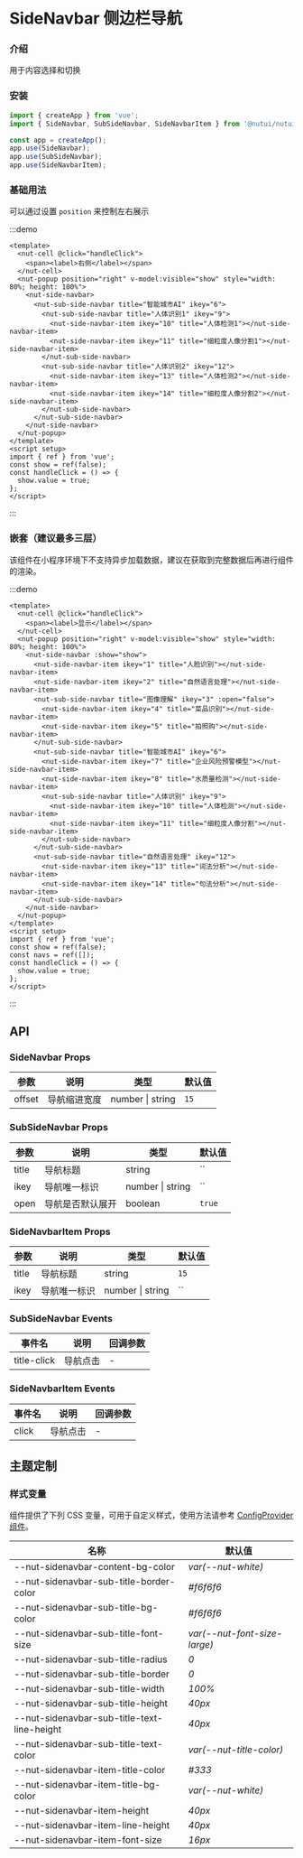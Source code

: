 # SideNavbar 侧边栏导航

### 介绍

用于内容选择和切换

### 安装

```js
import { createApp } from 'vue';
import { SideNavbar, SubSideNavbar, SideNavbarItem } from '@nutui/nutui-taro';

const app = createApp();
app.use(SideNavbar);
app.use(SubSideNavbar);
app.use(SideNavbarItem);
```

### 基础用法

可以通过设置 `position` 来控制左右展示

:::demo

```vue
<template>
  <nut-cell @click="handleClick">
    <span><label>右侧</label></span>
  </nut-cell>
  <nut-popup position="right" v-model:visible="show" style="width: 80%; height: 100%">
    <nut-side-navbar>
      <nut-sub-side-navbar title="智能城市AI" ikey="6">
        <nut-sub-side-navbar title="人体识别1" ikey="9">
          <nut-side-navbar-item ikey="10" title="人体检测1"></nut-side-navbar-item>
          <nut-side-navbar-item ikey="11" title="细粒度人像分割1"></nut-side-navbar-item>
        </nut-sub-side-navbar>
        <nut-sub-side-navbar title="人体识别2" ikey="12">
          <nut-side-navbar-item ikey="13" title="人体检测2"></nut-side-navbar-item>
          <nut-side-navbar-item ikey="14" title="细粒度人像分割2"></nut-side-navbar-item>
        </nut-sub-side-navbar>
      </nut-sub-side-navbar>
    </nut-side-navbar>
  </nut-popup>
</template>
<script setup>
import { ref } from 'vue';
const show = ref(false);
const handleClick = () => {
  show.value = true;
};
</script>
```

:::

### 嵌套（建议最多三层）

该组件在小程序环境下不支持异步加载数据，建议在获取到完整数据后再进行组件的渲染。

:::demo

```vue
<template>
  <nut-cell @click="handleClick">
    <span><label>显示</label></span>
  </nut-cell>
  <nut-popup position="right" v-model:visible="show" style="width: 80%; height: 100%">
    <nut-side-navbar :show="show">
      <nut-side-navbar-item ikey="1" title="人脸识别"></nut-side-navbar-item>
      <nut-side-navbar-item ikey="2" title="自然语言处理"></nut-side-navbar-item>
      <nut-sub-side-navbar title="图像理解" ikey="3" :open="false">
        <nut-side-navbar-item ikey="4" title="菜品识别"></nut-side-navbar-item>
        <nut-side-navbar-item ikey="5" title="拍照购"></nut-side-navbar-item>
      </nut-sub-side-navbar>
      <nut-sub-side-navbar title="智能城市AI" ikey="6">
        <nut-side-navbar-item ikey="7" title="企业风险预警模型"></nut-side-navbar-item>
        <nut-side-navbar-item ikey="8" title="水质量检测"></nut-side-navbar-item>
        <nut-sub-side-navbar title="人体识别" ikey="9">
          <nut-side-navbar-item ikey="10" title="人体检测"></nut-side-navbar-item>
          <nut-side-navbar-item ikey="11" title="细粒度人像分割"></nut-side-navbar-item>
        </nut-sub-side-navbar>
      </nut-sub-side-navbar>
      <nut-sub-side-navbar title="自然语言处理" ikey="12">
        <nut-side-navbar-item ikey="13" title="词法分析"></nut-side-navbar-item>
        <nut-side-navbar-item ikey="14" title="句法分析"></nut-side-navbar-item>
      </nut-sub-side-navbar>
    </nut-side-navbar>
  </nut-popup>
</template>
<script setup>
import { ref } from 'vue';
const show = ref(false);
const navs = ref([]);
const handleClick = () => {
  show.value = true;
};
</script>
```

:::

## API

### SideNavbar Props

| 参数 | 说明 | 类型 | 默认值 |
|  ---  |  ---  |  ---  |  ---  |
| offset | 导航缩进宽度 | number \| string | `15` |

### SubSideNavbar Props

| 参数 | 说明 | 类型 | 默认值 |
|  ---  |  ---  |  ---  |  ---  |
| title | 导航标题 | string | `` |
| ikey | 导航唯一标识 | number \| string | `` |
| open | 导航是否默认展开 | boolean | `true` |

### SideNavbarItem Props

| 参数 | 说明 | 类型 | 默认值 |
|  ---  |  ---  |  ---  |  ---  |
| title | 导航标题 | string | `15` |
| ikey | 导航唯一标识 | number \| string | `` |

### SubSideNavbar Events

| 事件名 | 说明 | 回调参数 |
|  ---  |  ---  |  ---  |
| title-click | 导航点击 | - |

### SideNavbarItem Events

| 事件名 | 说明 | 回调参数 |
|  ---  |  ---  |  ---  |
| click | 导航点击 | - |

## 主题定制

### 样式变量

组件提供了下列 CSS 变量，可用于自定义样式，使用方法请参考 [ConfigProvider 组件](#/zh-CN/component/configprovider)。

| 名称 | 默认值 |
|  ---  |  ---  |
| --nut-sidenavbar-content-bg-color | _var(--nut-white)_ |
| --nut-sidenavbar-sub-title-border-color | _#f6f6f6_ |
| --nut-sidenavbar-sub-title-bg-color | _#f6f6f6_ |
| --nut-sidenavbar-sub-title-font-size | _var(--nut-font-size-large)_ |
| --nut-sidenavbar-sub-title-radius | _0_ |
| --nut-sidenavbar-sub-title-border | _0_ |
| --nut-sidenavbar-sub-title-width | _100%_ |
| --nut-sidenavbar-sub-title-height | _40px_ |
| --nut-sidenavbar-sub-title-text-line-height | _40px_ |
| --nut-sidenavbar-sub-title-text-color | _var(--nut-title-color)_ |
| --nut-sidenavbar-item-title-color | _#333_ |
| --nut-sidenavbar-item-title-bg-color | _var(--nut-white)_ |
| --nut-sidenavbar-item-height | _40px_ |
| --nut-sidenavbar-item-line-height | _40px_ |
| --nut-sidenavbar-item-font-size | _16px_ |
